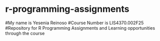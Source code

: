 # r-programming-assignments
#My name is Yesenia Reinoso
#Course Number is LIS4370.002F25
#Repository for R Programming Assignments and Learning opportunities through the course
